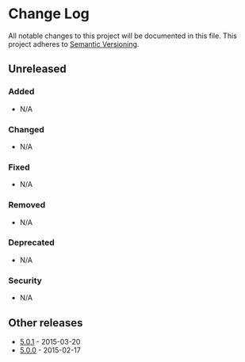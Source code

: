 # Change Log

All notable changes to this project will be documented in this file. This project adheres to [Semantic Versioning](http://semver.org/).


## Unreleased

### Added

- N/A

### Changed

- N/A

### Fixed

- N/A

### Removed

- N/A

### Deprecated

- N/A

### Security

- N/A


## Other releases

- [5.0.1] - 2015-03-20
- [5.0.0] - 2015-02-17


[5.0.1]: https://github.com/enonic/xp/releases/tag/v5.0.1
[5.0.0]: https://github.com/enonic/xp/releases/tag/v5.0.0
